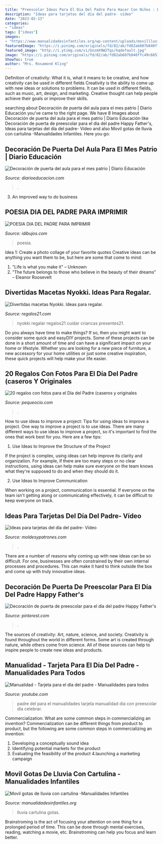 ```yaml
---
title: "Preescolar Ideas Para El Dia Del Padre Para Hacer Con Niños : Decoración De Puerta Del Aula Para El Mes Patrio"
description: "Ideas para tarjetas del día del padre- vídeo"
date: "2023-02-13"
categories:
- "ideas"
tags: ["ideas"]
images:
- "https://www.manualidadesinfantiles.org/wp-content/uploads/movillluvia_thumb.jpg"
featuredImage: "https://i.pinimg.com/originals/fd/82/ab/fd82ab607b840ffc49c68510d8e7351c.jpg"
featured_image: "http://i.ytimg.com/vi/GnzmX9W2Tqs/hqdefault.jpg"
image: "https://i.pinimg.com/originals/fd/82/ab/fd82ab607b840ffc49c68510d8e7351c.jpg"
ShowToc: true
author: "Mrs. Rosamond Kling"
---
```



Definition of creativity: What it is, what it means to be creative, and how creativity can be used in different fields
Creativity is the ability to come up with new ideas or solutions to problems. It can be used in different fields, such as music, art, design, and marketing. Creative thought can help people achieve their goals or improve their skills.

	

		
searching about Decoración de puerta del aula para el mes patrio | Diario Educación you've came to the right page. We have 8 Images about Decoración de puerta del aula para el mes patrio | Diario Educación like Decoración de puerta de preescolar para el día del padre Happy Father&#039;s, Ideas para tarjetas del día del padre- Vídeo and also Movil gotas de lluvia con cartulina -Manualidades Infantiles. Here you go:
		
    
## Decoración De Puerta Del Aula Para El Mes Patrio | Diario Educación

<img loading=lazy src="https://diarioeducacion.com/wp-content/uploads/2018/08/puertas-independencia-6.jpg" onerror="this.onerror=null;this.src='https://tse2.mm.bing.net/th?id=OIP.rUVSVo5WI-V5z9gJVUzwvwHaJ4&amp;pid=15.1';" alt="Decoración de puerta del aula para el mes patrio | Diario Educación">

_Source: diarioeducacion.com_

>. 

	

3. An improved way to do business

    
## POESIA DIA DEL PADRE PARA IMPRIMIR

<img loading=lazy src="http://www.idibujos.com/wp-content/uploads/2012/04/tarjeta-dia-del-padre.jpg" onerror="this.onerror=null;this.src='https://tse2.mm.bing.net/th?id=OIP._ZgFtjlt2CfAcc8bf2D24AHaJ_&amp;pid=15.1';" alt="POESIA DIA DEL PADRE PARA IMPRIMIR">

_Source: idibujos.com_

>poesia. 

	

Idea 1: Create a photo collage of your favorite quotes
Creative ideas can be anything you want them to be, but here are some that come to mind: 

1. "Life is what you make it" – Unknown
2. "The future belongs to those who believe in the beauty of their dreams" – Eleanor Roosevelt

    
## Divertidas Macetas Nyokki. Ideas Para Regalar.

<img loading=lazy src="http://www.regalos21.com/Uploads/regalos21.com/Imagenes/macetas-nyokki-regalos-para-ninos.jpg" onerror="this.onerror=null;this.src='https://tse2.mm.bing.net/th?id=OIP.DlcPL0kLhmRjhTTxPkM0cQHaFU&amp;pid=15.1';" alt="Divertidas macetas Nyokki. Ideas para regalar.">

_Source: regalos21.com_

>nyokki regalar regalos21 cuidar criancas presentes21. 

	

Do you always have time to make things? If so, then you might want to consider some quick and easyDIY projects. Some of these projects can be done in a short amount of time and can have a significant impact on your home or lifestyle. Whether you are looking for a new piece of furniture, a new accessory for your home utilities or just some creative inspiration, these quick projects will help make your life easier.

    
## 20 Regalos Con Fotos Para El Día Del Padre (caseros Y Originales

<img loading=lazy src="https://www.pequeocio.com/wp-content/uploads/2021/03/regalos-fotos-dia-padre.jpg" onerror="this.onerror=null;this.src='https://tse1.mm.bing.net/th?id=OIP.39GZU67U_0PmxMBSKnFcgwHaGL&amp;pid=15.1';" alt="20 regalos con fotos para el Día del Padre (caseros y originales">

_Source: pequeocio.com_

>. 

	

How to use ideas to improve a project: Tips for using ideas to improve a project.
One way to improve a project is to use ideas. There are many different ways to use ideas to improve a project, so it's important to find the ones that work best for you. Here are a few tips:
1. Use Ideas to Improve the Structure of the Project

If the project is complex, using ideas can help improve its clarity and organization. For example, if there are too many steps or no clear instructions, using ideas can help make sure everyone on the team knows what they're supposed to do and when they should do it.

2. Use Ideas to Improve Communication

When working on a project, communication is essential. If everyone on the team isn't getting along or communicating effectively, it can be difficult to keep everyone on track.

    
## Ideas Para Tarjetas Del Día Del Padre- Vídeo

<img loading=lazy src="https://moldesypatrones.com/wp-content/uploads/ideas-para-tarjetas-del-dia-del-padre-10.jpg" onerror="this.onerror=null;this.src='https://tse4.mm.bing.net/th?id=OIP.H0Zc0IxUewsCaPrsXbN20AHaJ4&amp;pid=15.1';" alt="Ideas para tarjetas del día del padre- Vídeo">

_Source: moldesypatrones.com_

>. 

	

There are a number of reasons why coming up with new ideas can be so difficult. For one, businesses are often constrained by their own internal processes and procedures. This can make it hard to think outside the box and come up with truly innovative ideas.

    
## Decoración De Puerta De Preescolar Para El Día Del Padre Happy Father&#039;s

<img loading=lazy src="https://i.pinimg.com/originals/fd/82/ab/fd82ab607b840ffc49c68510d8e7351c.jpg" onerror="this.onerror=null;this.src='https://tse4.mm.bing.net/th?id=OIP.WkpiZox6D0DX971KFgy_dwHaJ4&amp;pid=15.1';" alt="Decoración de puerta de preescolar para el día del padre Happy Father&#039;s">

_Source: pinterest.com_

>. 

	

The sources of creativity: Art, nature, science, and society.
Creativity is found throughout the world in different forms. Some art is created through nature, while others come from science. All of these sources can help to inspire people to create new ideas and products.

    
## Manualidad - Tarjeta Para El Día Del Padre - Manualidades Para Todos

<img loading=lazy src="http://i.ytimg.com/vi/GnzmX9W2Tqs/hqdefault.jpg" onerror="this.onerror=null;this.src='https://tse3.mm.bing.net/th?id=OIP.Ks-qAxtZL1noxsfEniXtxAHaFj&amp;pid=15.1';" alt="Manualidad - Tarjeta para el día del padre - Manualidades para todos">

_Source: youtube.com_

>padre del para el manualidades tarjeta manualidad dia con preescolar día celebrar. 

	

Commercialization: What are some common steps in commercializing an invention?
Commercialization can be different things from product to product, but the following are some common steps in commercializing an invention:
1. Developing a conceptually sound idea 
2. Identifying potential markets for the product 
3. Evaluating the feasibility of the product 
4.launching a marketing campaign 

    
## Movil Gotas De Lluvia Con Cartulina -Manualidades Infantiles

<img loading=lazy src="https://www.manualidadesinfantiles.org/wp-content/uploads/movillluvia_thumb.jpg" onerror="this.onerror=null;this.src='https://tse4.mm.bing.net/th?id=OIP.1N4xmLSwCTtcFKug_B2YnAHaFk&amp;pid=15.1';" alt="Movil gotas de lluvia con cartulina -Manualidades Infantiles">

_Source: manualidadesinfantiles.org_

>lluvia cartulina gotas. 

	

Brainstroming is the act of focusing your attention on one thing for a prolonged period of time. This can be done through mental exercises, reading, watching a movie, etc. Brainstroming can help you focus and learn better.

